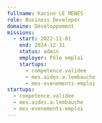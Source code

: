 ```yaml
---
fullname: Karine LE MENES
role: Business Developer
domaine: Développement
missions:
  - start: 2022-11-01
    end: 2024-12-31
    status: admin
    employer: Pôle emploi
    startups:
      - competence.validee
      - mes.aides.a.lembauche
      - mes-evenements-emploi
startups:
  - competence.validee
  - mes.aides.a.lembauche
  - mes-evenements-emploi
---
```

